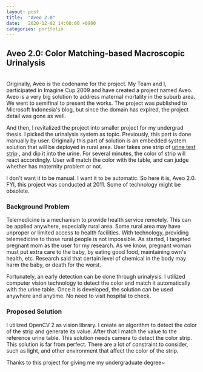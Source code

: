 ```yaml
---
layout: post
title:  "Aveo 2.0"
date:   2020-12-02 14:08:00 +0900
categories: portfolio
---
```

## Aveo 2.0: Color Matching-based Macroscopic Urinalysis
<br>
Originally, Aveo is the codename for the project. My Team and I, participated in Imagine Cup 2009 and have created a project named Aveo. Aveo is a very big solution to address maternal mortality in the suburb area. We went to semifinal to present the works. The project was published to Microsoft Indonesia's blog, but since the domain has expired, the project detail was gone as well.

And then, I revitalized the project into smaller project for my undergrad thesis. I picked the urinalysis system as topic. Previously, this part is done manually by user. Originally this part of solution is an embedded system solution that will be deployed in rural area.
User takes one strip of [urine test strip](https://en.wikipedia.org/wiki/Urine_test_strip) , and dip it into the urine. For several minutes, the color of strip will react accordingly. User will match the color with the table, and can judge whether has maternity problem or not.

I don't want it to be manual. I want it to be automatic. So here it is, Aveo 2.0.
FYI, this project was conducted at 2011. Some of technology might be obsolete.

### Background Problem
Telemedicine is a mechanism to provide health service remotely. This can be applied anywhere, especially rural area. Some rural area may have unproper or limited access to health facilities. With technology, providing telemedicine to those rural people is not impossible.
As started, I targeted pregnant mom as the user for my research. As we know, pregnant woman must put extra care to the baby, by eating good food, maintaining own's health, etc. Research said that certain level of chemical in the body may harm the baby, or death for the worst. 

Fortunately, an early detection can be done through urinalysis. I utilized computer vision technology to detect the color and match it automatically with the urine table. Once it is developed, the solution can be used anywhere and anytime. No need to visit hospital to check.

### Proposed Solution
I utilized OpenCV 2 as vision library. I create an algorithm to detect the color of the strip and generate its value. After that I match the value to the reference urine table. This solution needs camera to detect the color strip. 
This solution is far from perfect. There are a lot of constraint to consider, such as light, and other environment that affect the color of the strip. 

Thanks to this project for giving me my undergraduate degree~